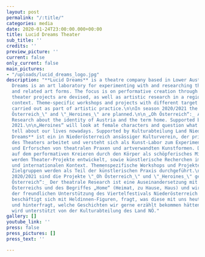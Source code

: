 ```yaml
---
layout: post
permalink: "/:title/"
categories: media
date: 2020-01-24T23:00:00.000+00:00
title: Lucid Dreams Theater
sub_title: ''
credits: ''
preview_picture: ''
current: false
only_current: false
main_pictures:
- "/uploads/lucid_dreams_logo.jpg"
description: "**Lucid Dreams** is a theatre company based in Lower Austria. Lucid
  Dreams is an art laboratory for experimenting with and researching theatrical practices
  and related art forms. The focus is on performative creation through the body. \n\nThereby
  theater projects are devised, as well as artistic research in a regional and international
  context. Theme-specific workshops and projects with different target groups are
  carried out as part of artistic practice.\n\nIn season 2020/2021 the projects \"_Oh
  Österreich_\" and \"_Heroines_\" are planned.\n\n_„Oh Österreich“:_ A theatrical
  Research about the identity of Austria and the term home. Supported by Viertelfestival
  2021.\n\n„Heroines“ will look at female characters and question what these characters
  tell about our lives nowadays. Supported by Kulturabteilung Land Niederösterreich.\n\n***\n\n**Lucid
  Dreams** ist ein in Niederösterreich ansässiger Kulturverein, der primär mit Mitteln
  des Theaters arbeitet und versteht sich als Kunst-Labor zum Experimentieren mit
  und Erforschen von theatralen Praxen und artverwandten Kunstformen. Der Fokus liegt
  auf dem performativen Kreieren durch den Körper als schöpferisches Mittel.\n\nDabei
  werden Theater-Projekte entwickelt, sowie künstlerische Recherchen im regionalen
  und internationalen Kontext. Themenspezifische Workshops und Projekte mit verschiedenen
  Zielgruppen werden als Teil der künstlerischen Praxis durchgeführt.\n\nFür die Spielzeit
  2020/2021 sind die Projekte \"_Oh Österreich_\" und \"_Heroines_\" geplant.\n\n_„Oh
  Österreich“:_ Der theatrale Research ist eine Auseinandersetzung mit der „Identität“
  Österreichs und des Begriffes „Home“ (Heimat, zu Hause, Haus) und wird aufgrund
  der freundlichen Unterstützung des Viertelfestivals Niederösterreich 2021 ermöglicht.\n\n_\"Heroines\"_
  beschäftigt sich mit Heldinnen-Figuren, fragt, was diese mit uns heute zu tun haben
  und hinterfragt, welche Geschichten wir gerne erzählt bekommen hätten. Das Projekt
  wird unterstützt von der Kulturabteilung des Land NÖ."
gallery: []
youtube_link: ''
press: false
press_pictures: []
press_text: ''

---
```

